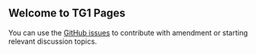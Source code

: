 ## Welcome to TG1 Pages

You can use the [GitHub issues](https://github.com/tdwg/bdq/issues) to contribute with amendment or starting relevant discussion topics.
